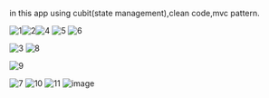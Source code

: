 
in this app using cubit(state management),clean code,mvc pattern.




![1](https://github.com/alaahasanen75/delivary_flutterApp/assets/139650889/d5d210fe-7611-4908-a952-4aac878e09fe)![2](https://github.com/alaahasanen75/delivary_flutterApp/assets/139650889/22e5ae3e-ebf0-4e61-8389-8ddd355b349a)![4](https://github.com/alaahasanen75/delivary_flutterApp/assets/139650889/f1248882-e205-4e13-b9b3-5da730d53e60)
![5](https://github.com/alaahasanen75/delivary_flutterApp/assets/139650889/e2004b49-d86e-4e2d-9d78-53d04582bbe2)
![6](https://github.com/alaahasanen75/delivary_flutterApp/assets/139650889/3686a5ef-8db1-4a74-a547-c22236629503)


![3](https://github.com/alaahasanen75/delivary_flutterApp/assets/139650889/9ec77982-1653-46bc-9d60-cbb20fa913fb)
![8](https://github.com/alaahasanen75/delivary_flutterApp/assets/139650889/9ec8094c-bd76-4cf1-83f4-da2d97826d76)

![9](https://github.com/alaahasanen75/delivary_flutterApp/assets/139650889/5c651b7d-df5c-4c60-8bc9-310eabe49e9a)

![7](https://github.com/alaahasanen75/delivary_flutterApp/assets/139650889/b814ee7b-bc91-4bb9-a8bd-a33ff5ce4429)
![10](https://github.com/alaahasanen75/delivary_flutterApp/assets/139650889/1872aaa3-275c-4a21-89fa-4edfd3ddcb2d)
![11](https://github.com/alaahasanen75/delivary_flutterApp/assets/139650889/5fc8d911-4c68-4988-9cc7-33b24bd3fa0f)
![image](https://github.com/alaahasanen75/delivary_flutterApp/assets/139650889/0dc4f8e1-d9d1-4f6d-a465-5ef182673217)
